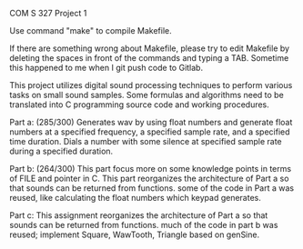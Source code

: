 COM S 327 Project 1

Use command "make" to compile Makefile.

If there are something wrong about Makefile,
please try to edit Makefile by deleting the spaces in front of the commands and typing a TAB.
Sometime this happened to me when I git push code to Gitlab.

This project utilizes digital sound processing techniques to perform various tasks on small sound samples.
Some formulas and algorithms need to be translated into C programming source code and working procedures.

Part a: (285/300)
     Generates wav by using float numbers and generate float numbers at a specified frequency, a specified sample rate, and a specified time duration.
     Dials a number with some silence at specified sample rate during a specified duration.

Part b: (264/300)
     This part focus more on some knowledge points in terms of FILE and pointer in C.
     This part reorganizes the architecture of Part a so that sounds can be returned from functions.
     some of the code in Part a was reused, like calculating the float numbers which keypad generates.

Part c:
     This assignment reorganizes the architecture of Part a so that sounds can be returned from functions.
     much of the code in part b was reused; implement Square, WawTooth, Triangle based on genSine.

